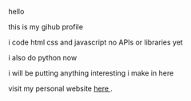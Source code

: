 hello

this is my gihub profile

i code html css and javascript no APIs or libraries yet

i also do python now

i will be putting anything interesting i make in here

visit my personal website <a href="https://9eed.github.io/9EED/"> here </a>.
